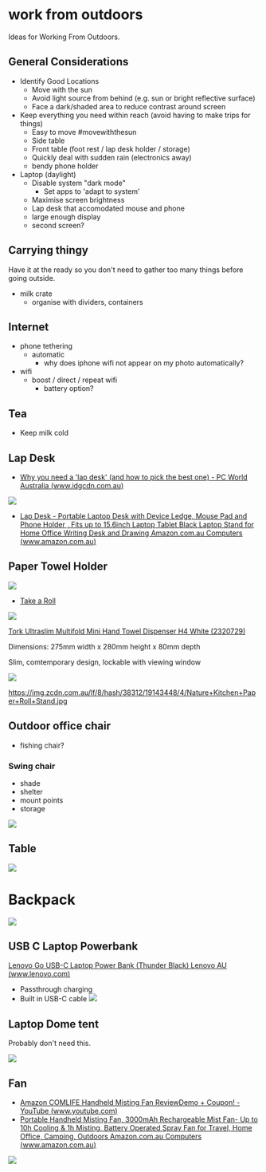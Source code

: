 # work from outdoors

Ideas for Working From Outdoors.

## General Considerations

- Identify Good Locations
    - Move with the sun
    - Avoid light source from behind (e.g. sun or bright reflective surface)
    - Face a dark/shaded area to reduce contrast around screen
- Keep everything you need within reach (avoid having to make trips for things)
    - Easy to move #movewiththesun
    - Side table
    - Front table (foot rest / lap desk holder / storage) 
    - Quickly deal with sudden rain (electronics away)
    - bendy phone holder
- Laptop (daylight)
    - Disable system "dark mode"
        - Set apps to 'adapt to system'
    - Maximise screen brightness
    - Lap desk that accomodated mouse and phone
    - large enough display
    - second screen?

## Carrying thingy

Have it at the ready so you don't need to gather too many things before going outside.

- milk crate
    - organise with dividers, containers


## Internet

- phone tethering
    - automatic
        - why does iphone wifi not appear on my photo automatically?
- wifi
    - boost / direct / repeat wifi
        - battery option?


## Tea

- Keep milk cold


## Lap Desk

- [Why you need a 'lap desk' (and how to pick the best one) - PC World Australia (www.idgcdn.com.au)](https://www.idgcdn.com.au/article/688550/)

![](assets/lapdesk.png)
- [Lap Desk - Portable Laptop Desk with Device Ledge, Mouse Pad and Phone Holder , Fits up to 15.6inch Laptop Tablet Black Laptop Stand for Home Office Writing Desk and Drawing  Amazon.com.au Computers (www.amazon.com.au)](https://www.amazon.com.au/dp/B09C1JSM5B?smid=A2TL2DM2M3366A&ref_=chk_typ_imgToDp&th=1)

## Paper Towel Holder

![](assets/2E507B59-4FA5-4D51-B4D0-1B54E260AB51.webp)
- [Take a Roll](https://therollgear.com/products/take-a-roll-spring)


![](assets/F89384ED-2C81-4512-8004-0D9FE7B409F9.jpeg)


[Tork Ultraslim Multifold Mini Hand Towel Dispenser H4 White (2320729)](https://www.splitboxes.com.au/tork-ultraslim-multifold-mini-hand-towel-dispenser-h4-white-2320729/)

Dimensions: 275mm width x 280mm height x 80mm depth

Slim, comtemporary design, lockable with viewing window


![](assets/B69AC264-E08C-4CE7-B4FF-D2A04C8525BB.jpeg)


https://img.zcdn.com.au/lf/8/hash/38312/19143448/4/Nature+Kitchen+Paper+Roll+Stand.jpg




## Outdoor office chair

- fishing chair?

### Swing chair

- shade
- shelter
- mount points
- storage

![](assets/Pasted%20image%2020221108091713.png)


## Table

![](assets/Pasted%20image%2020221108073403.png)

# Backpack

![](assets/Pasted%20image%2020221108073241.png)


## USB C Laptop Powerbank

[Lenovo Go USB-C Laptop Power Bank (Thunder Black)  Lenovo AU (www.lenovo.com)](https://www.lenovo.com/au/en/p/accessories-and-software/chargers-and-batteries/power-banks/40allg2www?orgRef=https%253A%252F%252Fwww.google.com%252F)

- Passthrough charging
- Built in USB-C cable
![](assets/lenovo-go-laptop-powerbank.webp)


## Laptop Dome tent

Probably don't need this.

![](assets/Pasted%20image%2020221108075206.png)


## Fan

- [Amazon COMLIFE Handheld Misting Fan  ReviewDemo + Coupon! - YouTube (www.youtube.com)](https://www.youtube.com/watch?v=VvngNlhFVkQ)
- [Portable Handheld Misting Fan, 3000mAh Rechargeable Mist Fan- Up to 10h Cooling & 1h Misting, Battery Operated Spray Fan for Travel, Home Office, Camping, Outdoors  Amazon.com.au Computers (www.amazon.com.au)](https://www.amazon.com.au/dp/B07DKZZDVP?smid=A263RZIEXPWYR1&ref_=chk_typ_imgToDp&th=1)


![](assets/misting-fan.png)